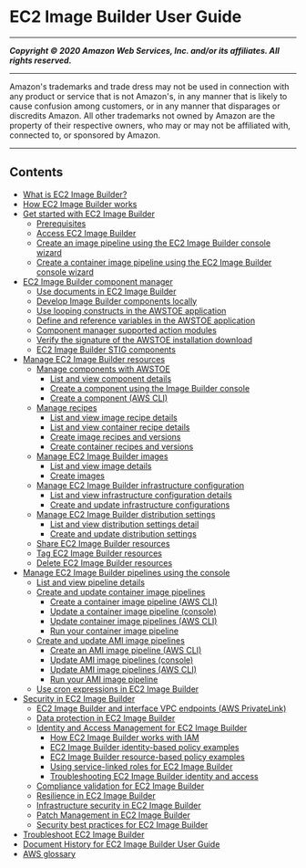 # EC2 Image Builder User Guide

-----
*****Copyright &copy; 2020 Amazon Web Services, Inc. and/or its affiliates. All rights reserved.*****

-----
Amazon's trademarks and trade dress may not be used in 
     connection with any product or service that is not Amazon's, 
     in any manner that is likely to cause confusion among customers, 
     or in any manner that disparages or discredits Amazon. All other 
     trademarks not owned by Amazon are the property of their respective
     owners, who may or may not be affiliated with, connected to, or 
     sponsored by Amazon.

-----
## Contents
+ [What is EC2 Image Builder?](what-is-image-builder.md)
+ [How EC2 Image Builder works](how-image-builder-works.md)
+ [Get started with EC2 Image Builder](getting-started-image-builder.md)
   + [Prerequisites](image-builder-setting-up.md)
   + [Access EC2 Image Builder](image-builder-accessing-prereq.md)
   + [Create an image pipeline using the EC2 Image Builder console wizard](start-build-image-pipeline.md)
   + [Create a container image pipeline using the EC2 Image Builder console wizard](start-build-container-pipeline.md)
+ [EC2 Image Builder component manager](image-builder-component-manager.md)
   + [Use documents in EC2 Image Builder](image-builder-application-documents.md)
   + [Develop Image Builder components locally](image-builder-component-manager-local.md)
   + [Use looping constructs in the AWSTOE application](image-builder-looping-constructs.md)
   + [Define and reference variables in the AWSTOE application](image-builder-component-manager-user-defined-variables.md)
   + [Component manager supported action modules](image-builder-action-modules.md)
   + [Verify the signature of the AWSTOE installation download](awstoe-verify-sig.md)
   + [EC2 Image Builder STIG components](image-builder-stig.md)
+ [Manage EC2 Image Builder resources](manage-resources.md)
   + [Manage components with AWSTOE](manage-components.md)
      + [List and view component details](component-details.md)
      + [Create a component using the Image Builder console](create-component-console.md)
      + [Create a component (AWS CLI)](create-components-cli.md)
   + [Manage recipes](manage-recipes.md)
      + [List and view image recipe details](image-recipe-details.md)
      + [List and view container recipe details](container-recipe-details.md)
      + [Create image recipes and versions](create-image-recipes.md)
      + [Create container recipes and versions](create-container-recipes.md)
   + [Manage EC2 Image Builder images](manage-images.md)
      + [List and view image details](image-details.md)
      + [Create images](create-images.md)
   + [Manage EC2 Image Builder infrastructure configuration](manage-infra-config.md)
      + [List and view infrastructure configuration details](infra-config-details.md)
      + [Create and update infrastructure configurations](create-infra-config.md)
   + [Manage EC2 Image Builder distribution settings](manage-distribution-settings.md)
      + [List and view distribution settings detail](distribution-settings-detail.md)
      + [Create and update distribution settings](create-distribution-settings.md)
   + [Share EC2 Image Builder resources](manage-shared-resources.md)
   + [Tag EC2 Image Builder resources](tag-resources.md)
   + [Delete EC2 Image Builder resources](delete-resources.md)
+ [Manage EC2 Image Builder pipelines using the console](manage-pipelines.md)
   + [List and view pipeline details](pipeline-details.md)
   + [Create and update container image pipelines](container-image-pipelines.md)
      + [Create a container image pipeline (AWS CLI)](cli-create-container-pipeline.md)
      + [Update a container image pipeline (console)](update-container-pipelines-console.md)
      + [Update container image pipelines (AWS CLI)](cli-update-container-pipeline.md)
      + [Run your container image pipeline](container-pipelines-run.md)
   + [Create and update AMI image pipelines](ami-image-pipelines.md)
      + [Create an AMI image pipeline (AWS CLI)](cli-create-image-pipeline.md)
      + [Update AMI image pipelines (console)](update-image-pipelines-console.md)
      + [Update AMI image pipelines (AWS CLI)](cli-update-image-pipeline.md)
      + [Run your AMI image pipeline](pipelines-run.md)
   + [Use cron expressions in EC2 Image Builder](cron-expressions.md)
+ [Security in EC2 Image Builder](image-builder-security.md)
   + [EC2 Image Builder and interface VPC endpoints (AWS PrivateLink)](vpc-interface-endpoints.md)
   + [Data protection in EC2 Image Builder](data-protection.md)
   + [Identity and Access Management for EC2 Image Builder](security-iam.md)
      + [How EC2 Image Builder works with IAM](security_iam_service-with-iam.md)
      + [EC2 Image Builder identity-based policy examples](security_iam_id-based-policy-examples.md)
      + [EC2 Image Builder resource-based policy examples](security_iam_resource-based-policy-examples.md)
      + [Using service-linked roles for EC2 Image Builder](image-builder-service-linked-role.md)
      + [Troubleshooting EC2 Image Builder identity and access](security_iam_troubleshoot.md)
   + [Compliance validation for EC2 Image Builder](compliance.md)
   + [Resilience in EC2 Image Builder](disaster-recovery-resiliency.md)
   + [Infrastructure security in EC2 Image Builder](infrastructure-security.md)
   + [Patch Management in EC2 Image Builder](vulnerability-analysis-and-management.md)
   + [Security best practices for EC2 Image Builder](security-best-practices.md)
+ [Troubleshoot EC2 Image Builder](image-builder-troubleshooting.md)
+ [Document History for EC2 Image Builder User Guide](doc-history.md)
+ [AWS glossary](glossary.md)